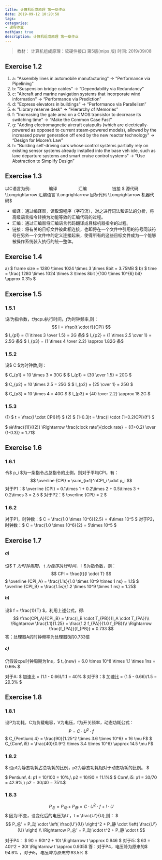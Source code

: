 ```yaml
---
title: 计算机组成原理 第一章作业
date: 2019-09-12 10:20:58
tags:
categories:
- 课程作业
mathjax: true
description: 计算机组成原理 第一章作业
---
```

> 教材： 计算机组成原理：软硬件接口 第5版(mips 版)
> 时间: 2019/09/08

## Exercise 1.2
1. a: "Assembly lines in automobile manufacturing" -> "Performance via Pipelining"
2. b: "Suspension bridge cables" -> “Dependability via Redundancy”
3. c: "Aircraft and marine navigation systems that incorporate wind information" -> “Performance via Prediction”
4. d: "Express elevators in buildings" -> “Performance via Parallelism”
5. e: "Library reserve desk" -> “Hierarchy of Memories”
6. f: "Increasing the gate area on a CMOS transistor to decrease its switching time" -> “Make the Common Case Fast”
7. g: "Adding electromagnetic aircraft catapults (which are electrically-powered as opposed to current steam-powered models), allowed by the increased power generation off ered by the new reactor technology" -> “Design for Moore’s Law”
8. h: "Building self-driving cars whose control systems partially rely on existing sensor systems already installed into the base veh icle, such as lane departure systems and smart cruise control systems" -> “Use Abstraction to Simplify Design”


## Exercise 1.3
以C语言为例:
&emsp;&emsp;&emsp;&emsp;编译&emsp;&emsp;&emsp;&emsp;&emsp;汇编&emsp;&emsp;&emsp;&emsp;&emsp;&emsp;链接
$ 源代码 \Longrightarrow 汇编语言 \Longrightarrow 目标代码 \Longrightarrow 机器代码$
- 编译：通过编译器，读取源程序（字符流），对之进行词法和语法的分析，将高级语言指令转换为功能等效的汇编代码的过程。
- 汇编：通过汇编器将汇编语言代码翻译成目标机器指令的过程。
- 链接：将有关的目标文件彼此相连接，也即将在一个文件中引用的符号同该符号在另外一个文件中的定义连接起来，使得所有的这些目标文件成为一个能够被操作系统装入执行的统一整体。

## Exercise 1.4
a) $ frame size = 1280 \times 1024 \times 3 \times 8bit = 3.75MB $
b) $ time = \frac{ 1280 \times 1024 \times 3 \times 8bit }{100 \times 10^{6} bit} \approx 0.31s $ 

## Exercise 1.5
### 1.5.1
设$I$为指令数，$t$为cpu执行时间，$f$为时钟频率,则：
$$
    I = \frac{t \cdot f}{CPI}
$$
$ I_{p1} = {1 \times 3 \over 1.5} = 2G 条$
$ I_{p2} = {1 \times 2.5 \over 1} = 2.5G 条$
$ I_{p3} = {1 \times 4 \over 2.2} \approx 1.82G 条$
### 1.5.2
设$ C $为时钟数,则：

$ C_{p1} = 10 \times 3 = 30G $
$ I_{p1} = {30 \over 1.5} = 20G $

$ C_{p2} = 10 \times 2.5 = 25G $
$ I_{p2} = {25 \over 1} = 25G $

$ C_{p3} = 10 \times 4 = 40G $
$ I_{p3} = {40 \over 2.2} \approx 18.2G $
### 1.5.3
(1) $ t = \frac{I \cdot CPI}{f} $
(2) $ (1-0.3)t = \frac{I \cdot (1+0.2)CPI}{f'} $

$ 由\frac{(1)}{(2)} \Rightarrow \frac{clock rate'}{clock rate} = {(1+0.2) \over (1-0.3)} = 1.71$

## Exercise 1.6
### 1.6.1
令$ p_i $为一条指令占总指令的比例，则对于平均CPI，有：
$$
    \overline {CPI} = \sum_{i=1}^nCPI_i \cdot p_i
$$
对于P1：$ \overline {CPI} = 0.1\times 1 + 0.2\times 2 + 0.5\times 3 + 0.2\times 3 = 2.5 $
对于P2：$ \overline {CPI} = 2 $
### 1.6.2
对于P1，时钟数：$ C = \frac{1.0 \times 10^6}{2.5} = 4\times 10^5 $
对于P2，时钟数：$ C = \frac{1.0 \times 10^6}{2} = 5\times 10^5 $

## Exercise 1.7
##### a)
设$ T $为时钟周期，$ t $为程序执行时间，$ I $为指令数，则：
$$
    CPI = \frac{t}{I \cdot T}
$$
$ \overline {CPI_A} = \frac{1.1s}{1.0 \times 10^9 \times 1 ns} = 1.1$
$ \overline {CPI_B} = \frac{1.5s}{1.2 \times 10^9 \times 1 ns} = 1.25$
##### b)
设$ f = \frac{1}{T} $，利用上述公式，得:
$$
\frac{CPI_A}{CPI_B} = \frac{I_B \cdot T_{PB}}{I_A \cdot T_{PA}}\\
    \Rightarrow \frac{1.1}{1.25} = \frac{1.2 f_{PA}}{1.0 f_{PB}}\\
    \Rightarrow \frac{f_{PA}}{f_{PB}} = 0.733
$$
答：处理器A的时钟频率为处理器B的0.733倍
##### c)
仍假设cpu时钟周期为1ns，$ t_{new} = 6.0 \times 10^8 \times 1.1 \times 1ns = 0.66s $

对于A: $ 加速比 = (1.1 - 0.66)/1.1 = 40\% $
对于B：$ 加速比 = (1.5 - 0.66)/1.5 = 29.3\% $

## Exercise 1.8
### 1.8.1
设P为功耗，C为负载电容，V为电压，f为开关频率，动态功耗公式：
$$
    P = C \cdot U^2 \cdot f
$$
$ C_{Pentium\ 4} = \frac{90}{1.25^2 \times 3.6 \times 10^6} = 16 \mu F$
$ C_{Core\ i5} = \frac{40}{0.9^2 \times 3.4 \times 10^6} \approx  14.5 \mu F$
### 1.8.2
$ 设p1为静态功耗占总功耗的比例，p2为静态功耗相对于动态功耗的比例。 $

$ Pentium\ 4: p1 = 10/100 = 10\%,\ p2 = 10/90 = 11.1\%$
$ Core\ i5: p1 = 30/70 =  42.9\%,\ p2 = 30/40 = 75\%$
### 1.8.3
$$ P_总 = P_动 + P_静  =  C \cdot U^2 \cdot f + I \cdot U$$
$ 因为I不变，设变化后的电压为U'，t = \frac{U'}{U},则： $
$$ P_总' = P_动 \cdot \left( \frac{U'}{U} \right)^2 + P_静 \cdot \left( \frac{U'}{U} \right) \\
\Rightarrow P_总' = P_动 \cdot t^2 + P_静 \cdot t
$$

对于P4：
$ 90 = 90t^2 + 10t \Rightarrow t \approx  0.946 $
对于i5:
$ 63 = 40t^2 + 30t \Rightarrow t \approx  0.935$
答：对于P4，电压降为原来的$ 94.6\% $，对于i5，电压降为原来的$ 93.5\% $

